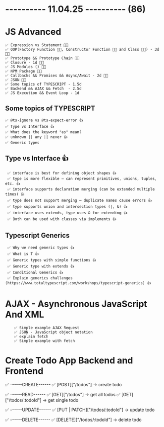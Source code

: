 # ---------- 11.04.25 ---------- (86)

# JS Advanced

    ✅ Expression vs Statement 👍🏻
    ✅ OOP(Factory Function 👍🏻, Constructor Function 👍🏻 and Class 👍🏻) - 3d 👍🏻
    ✅ Prototype && Prototype Chain 👍🏻
    ✅ Closure - 1d 👍🏻
    ✅ JS Modules () 👍🏻
    ✅ NPM Package 👍🏻
    ✅ Callbacks && Promises && Async/Await - 2d 👍🏻
    ✅ JSON 👍🏻
    ✅ Some topics of TYPESCRIPT - 1.5d
    ✅ Backend && AJAX && Fetch  - 2.5d
    ✅ JS Execution && Event Loop - 1d

## Some topics of TYPESCRIPT

    ✅ @ts-ignore vs @ts-expect-error 👍
    ✅ Type vs Interface 👍
    ✅ What does the keyword "as" mean?
    ✅ unknown || any || never 👍
    ✅ Generic types

## Type vs Interface 👍

     ✅ interface is best for defining object shapes 👍
     ✅ type is more flexible — can represent primitives, unions, tuples, etc. 👍
     ✅ interface supports declaration merging (can be extended multiple times) 👍
     ✅ type does not support merging — duplicate names cause errors 👍
     ✅ type supports union and intersection types (|, &) 👍
     ✅ interface uses extends, type uses & for extending 👍
     ✅ Both can be used with classes via implements 👍

## Typescript Generics

     ✅ Why we need generic types 👍
     ✅ What is T 👍
     ✅ Generic types with simple functions 👍
     ✅ Generic type with extends 👍
     ✅ Conditional Generics 👍
     ✅ Explain generics challenges (https://www.totaltypescript.com/workshops/typescript-generics) 👍

# AJAX - Asynchronous JavaScript And XML

        ✅ Simple example AJAX Request
        ✅ JSON - JavaScript object notation
        ✅ explain fetch
        ✅ Simple example with fetch

# Create Todo App Backend and Frontend

✅ ------CREATE------
✅ [POST]["/todos"] -> create todo

✅ ------READ------
✅ [GET]["/todos"] -> get all todos
✅ [GET]["/todos/:todoId"] -> get single todo

✅ ------UPDATE------
✅ [PUT | PATCH]["/todos/:todoId"] -> update todo

✅ ------DELETE------
✅ [DELETE]["/todos/:todoId"] -> delete todo
